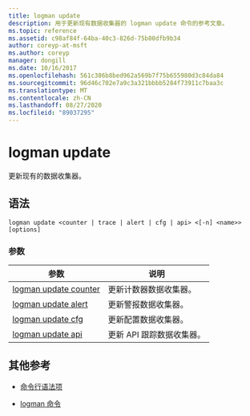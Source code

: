 ```yaml
---
title: logman update
description: 用于更新现有数据收集器的 logman update 命令的参考文章。
ms.topic: reference
ms.assetid: c98af84f-64ba-40c3-826d-75b80dfb9b34
author: coreyp-at-msft
ms.author: coreyp
manager: dongill
ms.date: 10/16/2017
ms.openlocfilehash: 561c386b8bed962a569b7f75b655980d3c84da84
ms.sourcegitcommit: 96d46c702e7a9c3a321bbbb5284f73911c7baa3c
ms.translationtype: MT
ms.contentlocale: zh-CN
ms.lasthandoff: 08/27/2020
ms.locfileid: "89037295"
---
```

# <a name="logman-update"></a>logman update

更新现有的数据收集器。

## <a name="syntax"></a>语法

```
logman update <counter | trace | alert | cfg | api> <[-n] <name>> [options]
```

### <a name="parameters"></a>参数

| 参数 | 说明 |
| ---------| ----------- |
| [logman update counter](logman-update-counter.md) | 更新计数器数据收集器。 |
| [logman update alert](logman-update-alert.md) | 更新警报数据收集器。 |
| [logman update cfg](logman-update-cfg.md) | 更新配置数据收集器。 |
| [logman update api](logman-update-api.md) | 更新 API 跟踪数据收集器。 |

## <a name="additional-references"></a>其他参考

- [命令行语法项](command-line-syntax-key.md)

- [logman 命令](logman.md)
